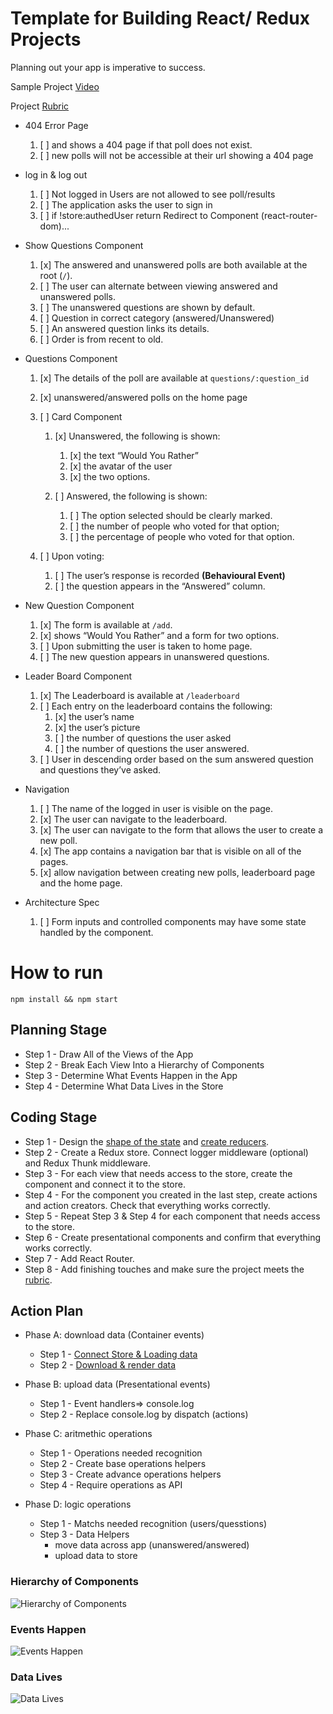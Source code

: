 # Template for Building React/ Redux Projects

Planning out your app is imperative to success.

Sample Project [Video][4]

Project [Rubric][5]

* 404 Error Page
    1. [ ] and shows a 404 page if that poll does not exist. 
    2. [ ] new polls will not be accessible at their url showing a 404 page

* log in & log out
    1. [ ] Not logged in Users are not allowed to see poll/results
    2. [ ] The application asks the user to sign in 
    3. [ ] if !store:authedUser return Redirect to Component (react-router-dom)...

* Show Questions Component
    1. [x] The answered and unanswered polls are both available at the root (`/`).
    2. [ ] The user can alternate between viewing answered and unanswered polls.
    3. [ ] The unanswered questions are shown by default.
    4. [ ] Question in correct category (answered/Unanswered)
    5. [ ] An answered question links its details.
    6. [ ] Order is from recent to old.
 
* Questions Component
    1. [x] The details of the poll are available at `questions/:question_id`
    2. [x] unanswered/answered polls on the home page
   
    3. [ ] Card Component
          1. [x] Unanswered, the following is shown:
             1. [x] the text “Would You Rather”
             2. [x] the avatar of the user
             3. [x] the two options.

          2. [ ] Answered, the following is shown:
             1. [ ] The option selected should be clearly marked.
             2. [ ] the number of people who voted for that option;
             3. [ ] the percentage of people who voted for that option.
   
    4. [ ] Upon voting:
          1. [ ] The user’s response is recorded **(Behavioural Event)**
          2. [ ] the question appears in the “Answered” column.

* New Question Component
    1. [x] The form is available at `/add`.
    2. [x] shows “Would You Rather” and a form for two options.
    3. [ ] Upon submitting the user is taken to home page.
    4. [ ] The new question appears in unanswered questions.

* Leader Board Component
    1. [x] The Leaderboard is available at `/leaderboard`
    2. [ ] Each entry on the leaderboard contains the following:
          1. [x] the user’s name
          2. [x] the user’s picture
          3. [ ] the number of questions the user asked
          4. [ ] the number of questions the user answered.
    3. [ ] User in descending order based on the sum answered question and questions they’ve asked.

* Navigation
    1. [ ] The name of the logged in user is visible on the page.
    2. [x] The user can navigate to the leaderboard.
    3. [x] The user can navigate to the form that allows the user to create a new poll.
    4. [x] The app contains a navigation bar that is visible on all of the pages.
    5. [x] allow navigation between creating new polls, leaderboard page and the home page.

* Architecture Spec
    1. [ ] Form inputs and controlled components may have some state handled by the component.


# How to run

`npm install && npm start`

## Planning Stage

* Step 1 - Draw All of the Views of the App
* Step 2 - Break Each View Into a Hierarchy of Components
* Step 3 - Determine What Events Happen in the App
* Step 4 - Determine What Data Lives in the Store

## Coding Stage

* Step 1 - Design the [shape of the state][1] and [create reducers][2].
* Step 2 - Create a Redux store. Connect logger middleware (optional) and Redux Thunk middleware.
* Step 3 - For each view that needs access to the store, create the component and connect it to the store.
* Step 4 - For the component you created in the last step, create actions and action creators. Check that everything works correctly.
* Step 5 - Repeat Step 3 & Step 4 for each component that needs access to the store.
* Step 6 - Create presentational components and confirm that everything works correctly.
* Step 7 - Add React Router.
* Step 8 - Add finishing touches and make sure the project meets the [rubric][3].

## Action Plan

* Phase A: download data (Container events)
    * Step 1 - [Connect Store & Loading data](readme-assets/connect-store.md)
    * Step 2 - [Download & render data](readme-assets/load-render.md)

* Phase B: upload data (Presentational events)
    * Step 1 - Event handlers=> console.log
    * Step 2 - Replace console.log by dispatch (actions)

* Phase C: aritmethic operations
    * Step 1 - Operations needed recognition
    * Step 2 - Create base operations helpers
    * Step 3 - Create advance operations helpers
    * Step 4 - Require operations as API

* Phase D: logic operations
    * Step 1 - Matchs needed recognition (users/quesstions)
    * Step 3 - Data Helpers 
        * move data across app (unanswered/answered)
        * upload data to store





### Hierarchy of Components
![Hierarchy of Components](readme-assets/Hierarchy.png)
### Events Happen
![Events Happen](readme-assets/Events_Overview.png)
### Data Lives
![Data Lives](readme-assets/Data_Overview.png)







[1]: https://redux.js.org/usage/structuring-reducers/normalizing-state-shape
[2]: https://redux.js.org/tutorials/fundamentals/part-3-state-actions-reducers
[3]: https://review.udacity.com/#!/rubrics/1567/view
[4]: https://learn.udacity.com/nanodegrees/nd019/parts/87b7741f-aace-4bc9-88f4-7feccbb6eacb/lessons/996c5cf6-3220-42f5-a780-3ab2752f2fb2/concepts/d0b35860-eabe-414e-80bb-bfc0edeab6fe
[5]: https://review.udacity.com/#!/rubrics/1567/view